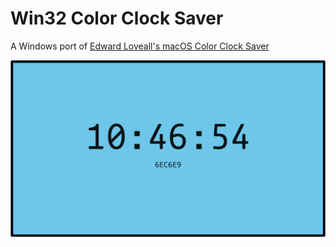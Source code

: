 # Win32 Color Clock Saver

A Windows port of [Edward Loveall's macOS Color Clock Saver](https://github.com/edwardloveall/ColorClockSaver)

![A screenshot of the ColorClock Screensaver](screenshot.png)
